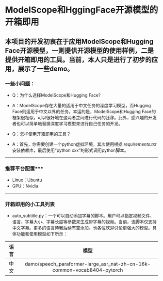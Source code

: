 # ModelScope和HggingFace开源模型的开箱即用
## 本项目的开发初衷在于应用ModelScope和Hugging Face开源模型，一则提供开源模型的使用样例，二是提供开箱即用的工具。当前，本人只是进行了初步的应用，展示了一些demo。
### 一些小问题：
- Q：为什么选择ModelScope和Hugging Face?
- A：ModelScope存在大量的适用于中文任务的深度学习模型，而Hugging Face则适用于中文以外的任务。幸运的是，ModelScope和Hugging Face的框架很相似，可以很好地在这两者之间进行代码的迁移。此外，感兴趣的开发者也可以简单地替换深度学习模型来进行自己任务的开发。

- Q：怎样使用开箱即用的工具？
- A：首先，你需要创建一个python虚拟环境，其次使用根据 *requirements.txt* 安装依赖库，最后使用“python xxx”的形式调用python脚本。

***
### 推荐平台配置***
- Linux：Ubuntu
- GPU：Nvidia

***
### 开箱即用的小工具列表
- auto_subtitle.py：一个可以自动添加字幕的脚本。用户可以指定视频文件、语言、字幕大小、字幕长度等参数来生成带字幕的视频。当前，该脚本仅支持中文字幕。更多的语言待我后续有空添加。也各位欢迎讨论更强大的模型。具体功能和使用模型如下所示：

语言|模型|
:---:|:---:|
中文|damo/speech_paraformer-large_asr_nat-zh-cn-16k-common-vocab8404-pytorch